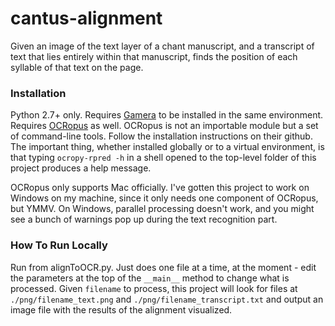 # cantus-alignment

Given an image of the text layer of a chant manuscript, and a transcript of text that lies entirely within that manuscript, finds the position of each syllable of that text on the page.

### Installation

Python 2.7+ only.
Requires [Gamera](https://gamera.informatik.hsnr.de/) to be installed in the same environment.
Requires [OCRopus](https://github.com/tmbdev/ocropy) as well. OCRopus is not an importable module but a set of command-line tools. Follow the installation instructions on their github. The important thing, whether installed globally or to a virtual environment, is that typing ```ocropy-rpred -h``` in a shell opened to the top-level folder of this project produces a help message.

OCRopus only supports Mac officially. I've gotten this project to work on Windows on my machine, since it only needs one component of OCRopus, but YMMV. On Windows, parallel processing doesn't work, and you might see a bunch of warnings pop up during the text recognition part.

### How To Run Locally
Run from alignToOCR.py. Just does one file at a time, at the moment - edit the parameters at the top of the ```__main__``` method to change what is processed. Given ```filename``` to process, this project will look for files at ```./png/filename_text.png``` and ```./png/filename_transcript.txt``` and output an image file with the results of the alignment visualized.
